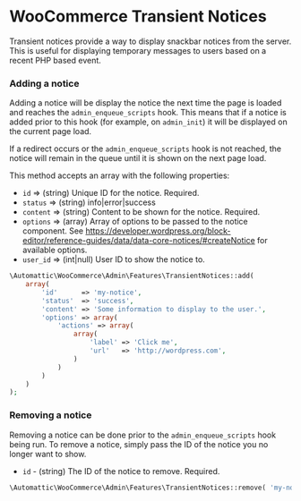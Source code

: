 # WooCommerce Transient Notices

Transient notices provide a way to display snackbar notices from the server.  This is useful for displaying temporary messages to users based on a recent PHP based event.

### Adding a notice

Adding a notice will be display the notice the next time the page is loaded and reaches the `admin_enqueue_scripts` hook.  This means that if a notice is added prior to this hook (for example, on `admin_init`) it will be displayed on the current page load.

If a redirect occurs or the `admin_enqueue_scripts` hook is not reached, the notice will remain in the queue until it is shown on the next page load.

This method accepts an array with the following properties:

* `id`      => (string) Unique ID for the notice. Required.
* `status`  => (string) info|error|success
* `content` => (string) Content to be shown for the notice. Required.
* `options` => (array) Array of options to be passed to the notice component. See https://developer.wordpress.org/block-editor/reference-guides/data/data-core-notices/#createNotice for available options.
* `user_id` => (int|null) User ID to show the notice to.

```php
\Automattic\WooCommerce\Admin\Features\TransientNotices::add(
    array(
        'id'      => 'my-notice',
        'status'  => 'success',
        'content' => 'Some information to display to the user.',
        'options' => array(
            'actions' => array(
                array(
                    'label' => 'Click me',
                    'url'   => 'http://wordpress.com',
                )
            )
        )
    )
);
```

### Removing a notice

Removing a notice can be done prior to the `admin_enqueue_scripts` hook being run.  To remove a notice, simply pass the ID of the notice you no longer want to show.

* `id` - (string) The ID of the notice to remove. Required.

```php
\Automattic\WooCommerce\Admin\Features\TransientNotices::remove( 'my-notice' );
```
